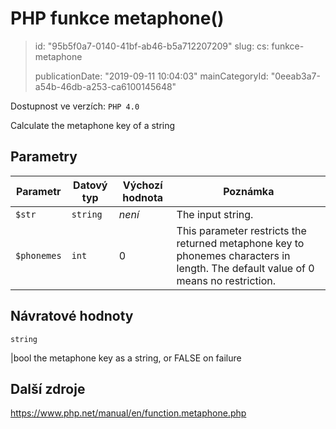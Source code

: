 PHP funkce metaphone()
======================

> id: "95b5f0a7-0140-41bf-ab46-b5a712207209"
> slug:
> 	cs: funkce-metaphone
>
> publicationDate: "2019-09-11 10:04:03"
> mainCategoryId: "0eeab3a7-a54b-46db-a253-ca6100145648"

Dostupnost ve verzích: `PHP 4.0`

Calculate the metaphone key of a string


Parametry
--------------

| Parametr | Datový typ | Výchozí hodnota | Poznámka |
|-----|-----|-----|-----|
| `$str` | `string` | *není* | The input string. |
| `$phonemes` | `int` | 0 | This parameter restricts the returned metaphone key to phonemes characters in length. The default value of 0 means no restriction. |


Návratové hodnoty
----------------

`string`

|bool the metaphone key as a string, or FALSE on failure

Další zdroje
------------

https://www.php.net/manual/en/function.metaphone.php
